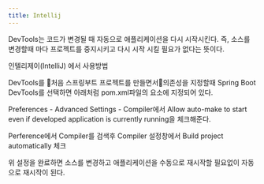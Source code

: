 ```yaml
---
title: Intellij
---
```


DevTools는 코드가 변경될 때 자동으로 애플리케이션을 다시 시작시킨다. 즉, 소스를 변경할때 마다 프로젝트를 중지시키고 다시 시작 시킬 필요가 없다는 뜻이다.

 
인텔리제이(IntelliJ) 에서 사용방법

DevTools를 처음 스프링부트 프로젝트를 만들면서의존성을 지정할때 Spring Boot DevTools를 선택하면 아래처럼 pom.xml파일의 <dependency> 요소에 지정되어 있다.



Preferences - Advanced Settings - Compiler에서 Allow auto-make to start even if developed application is currently running을 체크해준다.

 

Perference에서 Compiler를 검색후 Compiler 설정창에서 Build project automatically 체크
	

위 설정을 완료하면 소스를 변경하고 애플리케이션을 수동으로 재시작할 필요없이 자동으로 재시작이 된다.
